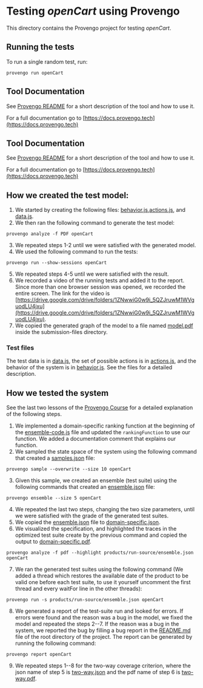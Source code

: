 # Testing $openCart$ using Provengo
This directory contains the Provengo project for testing *openCart*.


## Running the tests
To run a single random test, run:
```shell 
provengo run openCart
```


## Tool Documentation
See [Provengo README](opencart/README.md) for a short description of the tool and how to use it.

For a full documentation go to [https://docs.provengo.tech](https://docs.provengo.tech)

## Tool Documentation
See [Provengo README](openCart/README.md) for a short description of the tool and how to use it.

For a full documentation go to [https://docs.provengo.tech](https://docs.provengo.tech)

## How we created the test model:
1. We started by creating the following files: [behavior.js](openCart/spec/js/behavior.js),[actions.js](openCart/spec/js/actions.js), and [data.js](openCart/data/data.js).
2. We then ran the following command to generate the test model:
```shell
provengo analyze -f PDF openCart   
```
3. We repeated steps 1-2 until we were satisfied with the generated model.
4. We used the following command to run the tests:
```shell
provengo run --show-sessions openCart
```
5. We repeated steps 4-5 until we were satisfied with the result.
6. We recorded a video of the running tests and added it to the report. Since more than one browser session was opened, we recorded the entire screen. The link for the video is [https://drive.google.com/drive/folders/1ZNwwiG0w9i_5QZJruwM1WVguodLU4jxu](https://drive.google.com/drive/folders/1ZNwwiG0w9i_5QZJruwM1WVguodLU4jxu).
7. We copied the generated graph of the model to a file named [model.pdf](submission-files/model.pdf) inside the submission-files directory.

### Test files
The test data is in [data.js](openCart/data/data.js), the set of possible actions is in [actions.js](openCart/spec/js/actions.js), and the behavior of the system is in [behavior.js](openCart/spec/js/behavior.js).
See the files for a detailed description.

## How we tested the system
See the last two lessons of the [Provengo Course](https://provengo.github.io/Course/Online%20Course/0.9.5/index.html) for a detailed explanation of the following steps.

1. We implemented a domain-specific ranking function at the beginning of the [ensemble-code.js](openCart/meta-spec/ensemble-code.js) file and updated the `rankingFunction` to use our function. We added a documentation comment that explains our function.
2. We sampled the state space of the system using the following command that created a [samples.json](openCart/products/run-source/samples.json) file:
```shell
provengo sample --overwrite --size 10 openCart
```
3. Given this sample, we created an ensemble (test suite) using the following commands that created an [ensemble.json](openCart/products/run-source/ensemble.json) file:
```shell
provengo ensemble --size 5 openCart
```
4. We repeated the last two steps, changing the two size parameters, until we were satisfied with the grade of the generated test suites.
5. We copied the [ensemble.json](openCart/products/run-source/ensemble.json) file to [domain-specific.json](submission-files/domain-specific.json).
6. We visualized the specification, and highlighted the traces in the optimized test suite create by the previous command and copied the output to [domain-specific.pdf](submission-files/domain-specific.pdf).
```shell
provengo analyze -f pdf --highlight products/run-source/ensemble.json openCart
```
7. We ran the generated test suites using the following command (We added a thread which restores the available date of the product to be valid one before each test suite, to use it yourself uncomment the first thread and every waitFor line in the other threads):
```shell
provengo run -s products/run-source/ensemble.json openCart 
```
8. We generated a report of the test-suite run and looked for errors. If errors were found and the reason was a bug in the model, we fixed the model and repeated the steps 2--7. If the reason was a bug in the system, we reported the bug by filling a bug report in the [README.md](../README.md) file of the root directory of the project. The report can be generated by running the following command:
```shell
provengo report openCart
```
9. We repeated steps 1--8 for the two-way coverage criterion, where the json name of step 5 is [two-way.json](submission-files/two-way.json) and the pdf name of step 6 is [two-way.pdf](submission-files/two-way.pdf).
